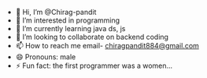 - 👋 Hi, I’m @Chirag-pandit
- 👀 I’m interested in programming
- 🌱 I’m currently learning java ds, js
- 💞️ I’m looking to collaborate on backend coding
- 📫 How to reach me email- chiragpandit884@gmail.com
- 😄 Pronouns: male
- ⚡ Fun fact: the first programmer was a women...

<!---
Chirag-pandit/Chirag-pandit is a ✨ special ✨ repository because its `README.md` (this file) appears on your GitHub profile.
You can click the Preview link to take a look at your changes.
--->

